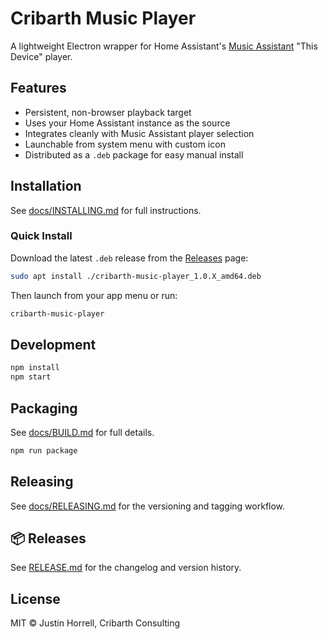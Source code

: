 # Cribarth Music Player

A lightweight Electron wrapper for Home Assistant's [Music Assistant](https://music-assistant.github.io) "This Device" player.

## Features

- Persistent, non-browser playback target
- Uses your Home Assistant instance as the source
- Integrates cleanly with Music Assistant player selection
- Launchable from system menu with custom icon
- Distributed as a `.deb` package for easy manual install

## Installation

See [docs/INSTALLING.md](docs/INSTALLING.md) for full instructions.

### Quick Install

Download the latest `.deb` release from the [Releases](https://github.com/glanyrafon01/cribarth-music-player/releases) page:

```bash
sudo apt install ./cribarth-music-player_1.0.X_amd64.deb
```

Then launch from your app menu or run:

```bash
cribarth-music-player
```

## Development

```bash
npm install
npm start
```

## Packaging

See [docs/BUILD.md](docs/BUILD.md) for full details.

```bash
npm run package
```

## Releasing

See [docs/RELEASING.md](docs/RELEASING.md) for the versioning and tagging workflow.

## 📦 Releases

See [RELEASE.md](./RELEASE.md) for the changelog and version history.

## License

MIT © Justin Horrell, Cribarth Consulting
